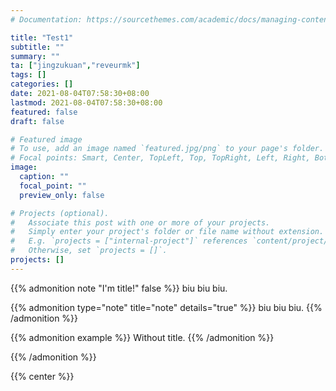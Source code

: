 ```yaml
---
# Documentation: https://sourcethemes.com/academic/docs/managing-content/

title: "Test1"
subtitle: ""
summary: ""
ta: ["jingzukuan","reveurmk"]
tags: []
categories: []
date: 2021-08-04T07:58:30+08:00
lastmod: 2021-08-04T07:58:30+08:00
featured: false
draft: false

# Featured image
# To use, add an image named `featured.jpg/png` to your page's folder.
# Focal points: Smart, Center, TopLeft, Top, TopRight, Left, Right, BottomLeft, Bottom, BottomRight.
image:
  caption: ""
  focal_point: ""
  preview_only: false

# Projects (optional).
#   Associate this post with one or more of your projects.
#   Simply enter your project's folder or file name without extension.
#   E.g. `projects = ["internal-project"]` references `content/project/deep-learning/index.md`.
#   Otherwise, set `projects = []`.
projects: []
---
```



{{% admonition note "I'm title!" false %}}
biu biu biu.

{{% admonition type="note" title="note" details="true" %}}
biu biu biu.
{{% /admonition %}}

{{% admonition example %}}
Without title.
{{% /admonition %}}

{{% /admonition %}}

{{% center %}}
